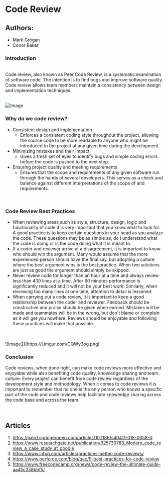 # **Code Review**

## **Authors:**
* Mark Grogan
* Conor Baker

### **Introduction**
<br>
Code review, also known as Peer Code Review, is a systematic examination of software code. The intention is to find bugs and improve software quality. Code review allows team members maintain a consistency between design and implementation techniques.
<br>
<br>

![Image](https://i.imgur.com/3JVclYV.png)
<br>

### **Why do we code review?**


- Consistent design and implementation
  - Enforces a consistent coding style throughout the project, allowing the source code to be more readable to anyone who might be introduced to the project at any given time during the development.
- Minimizing mistakes and their impact
  - Gives a fresh set of eyes to identify bugs and simple coding errors before the code is pushed to the next step.    
- Ensuring project quality and meeting requirements 
  - Ensures that the scope and requirements of any given software run through the hands of several developers. This serves as a check and balance against different interpretations of the scope of and requirements.

<br>

### **Code Review Best Practices**

- When reviewing areas such as style, structure, design, logic and functionality of code it is very important that you know what to look for. A good practice is to keep certain questions in your head as you analyze the code. These questions may be as simple as, do I understand what the code is doing or is the code doing what it is meant to.
- If a coder and reviewer arrive at a disagreement, it is important to know who should win the argument. Many would assume that the more experienced person should have the final say, but adopting a culture where the best argument wins is the best practice. When two solutions are just as good the argument should simply be skipped.
- Never review code for longer than an hour at a time and always review less than 400 lines at a time. After 60 minutes performance is significantly reduced and it will not be your best work. Similarly, when reviewing too many lines at one time, attention to detail is lessened.
- When carrying out a code review, it is important to keep a good relationship between the coder and reviewer. Feedback should be constructive and praise should be given when earned. Mistakes will be made and teammates will be in the wrong, but don't blame or complain as it will get you nowhere. Reviews should be enjoyable and following these practices will make that possible.
<br>
<br> 
![Image2](https://i.imgur.com/CQWy3og.png)

<br>

### **Conclusion**
Code reviews, when done right, can make code reviews more effective and enjoyable while also benefiting code quality, knowledge sharing and team culture. Every project can benefit from code review regardless of the development style and methodology. When it comes to code reviews it is important to remember that no one is the only person who knows a specific part of the code and code reviews help facilitate knowledge sharing across the code base and across the team


<br>


## **Articles**
1. https://jserd.springeropen.com/articles/10.1186/s40411-018-0058-0
2. https://www.researchgate.net/publication/325730783_Modern_code_review_a_case_study_at_google
3. https://www.infoq.com/articles/practices-better-code-reviews/
4.  https://www.perforce.com/blog/qac/9-best-practices-for-code-review
5.  https://www.freecodecamp.org/news/code-review-the-ultimate-guide-aa45c358bbf5/
 
